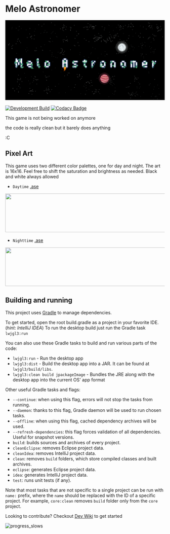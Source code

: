# Melo Astronomer
![Logo](repo/logo.png "")

[![Development Build](https://github.com/Jackkillian/World-Of-Dragons/actions/workflows/gradle-development-build.yml/badge.svg)](https://github.com/Jackkillian/World-Of-Dragons/actions/workflows/gradle-development-build.yml)  [![Codacy Badge](https://app.codacy.com/project/badge/Grade/64dfaf153feb4602bd77b43f56bdec61)](https://www.codacy.com?utm_source=github.com&amp;utm_medium=referral&amp;utm_content=Jackkillian/World-Of-Dragons&amp;utm_campaign=Badge_Grade)

This game is not being worked on anymore

the code is really clean but it barely does anything

:C

## Pixel Art
This game uses two different color palettes, one for day and night. The art is 16x16. Feel free
to shift the saturation and brightness as needed. Black and white always allowed

- `Daytime` [.ase](repo/ma_day.ase)
<p align="left">
<img height="122" width="511" src="https://user-images.githubusercontent.com/101005658/220882825-38f87e84-7015-4395-b3df-c4b20c8bac93.png">
</p>

- `Nighttime` [.ase](repo/ma_night.ase)
<p align="left" >
<img height="122" width="511" src="https://user-images.githubusercontent.com/101005658/220882846-78974329-9f5a-418b-bc3d-ca99cb7c743b.png">
</p>




## Building and running
This project uses [Gradle](http://gradle.org/) to manage dependencies.

To get started, open the root build.gradle as a project in your favorite IDE. (_hint: IntelliJ IDEA_)
To run the desktop build just run the Gradle task `lwjgl3:run`

You can also use these Gradle tasks to build and run various parts of the code:
- `lwjgl3:run` - Run the desktop app
- `lwjgl3:dist` - Build the desktop app into a JAR. It can be found at `lwjgl3/build/libs`.
- `lwjgl3:clean build jpackageImage` - Bundles the JRE along with the desktop app into the current OS' app format


Other useful Gradle tasks and flags:
- `--continue`: when using this flag, errors will not stop the tasks from running.
- `--daemon`: thanks to this flag, Gradle daemon will be used to run chosen tasks.
- `--offline`: when using this flag, cached dependency archives will be used.
- `--refresh-dependencies`: this flag forces validation of all dependencies. Useful for snapshot versions.
- `build`: builds sources and archives of every project.
- `cleanEclipse`: removes Eclipse project data.
- `cleanIdea`: removes IntelliJ project data.
- `clean`: removes `build` folders, which store compiled classes and built archives.
- `eclipse`: generates Eclipse project data.
- `idea`: generates IntelliJ project data.
- `test`: runs unit tests (if any).

Note that most tasks that are not specific to a single project can be run with `name:` prefix, where the `name` should be replaced with the ID of a specific project.
For example, `core:clean` removes `build` folder only from the `core` project.

Looking to contribute? Checkout [Dev Wiki](DevWiki.MD) to get started

![progress_slows](https://github.com/user-attachments/assets/660d4f29-9b31-4483-bb9a-3f751f91fd76)

